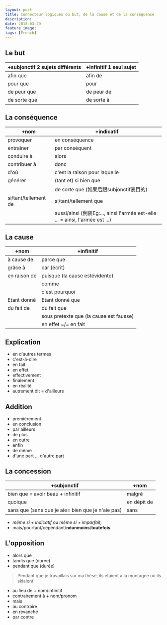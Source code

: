 ```yaml
---
layout: post
title: Connecteur logiques du but, de la cause et de la conséquence
description: 
date: 2015-03-29
feature_image:
tags: [French]
---
```


## Le but

+subjonctif 2 sujets différents | +infinitif 1 seul sujet
----------- | ------------
afin que    | afin de 
pour que    | pour
de peur que | de peur de
de sorte que | de sorte à

## La conséquence

+nom |+indicatif
-----|----------- 
provoquer |en conséquence
entraîner |par conséquent    
conduire à |alors
contribuer à |donc
d'où |c'est la raison pour laquelle
générer |(tant et) si bien que
    | de sorte que (如果后跟subjonctif表目的)
si/tant/tellement de  | si/tant/tellement que
    | aussi/ainsi (倒装Eg:..., ainsi l'armée est-elle ... = ainsi, l'armée est ...)

## La cause 

+nom | +infinitif
----------- | ------------
à cause de  | parce que
grâce à     | car (écrit)
en raison de | puisque (la cause estévidente)
            | comme
            | c'est pourquoi
Etant donné | Etant donné que
du fait de | du fait que
            | sous pretexte que (la cause est fausse)
            | en effet =/= en fait

## Explication
- en d'autres termes
- c'est-à-dire
- en fait
- en effet
- effectivement
- finalement
- en réalité
- autrement dit
= d'ailleurs

## Addition
- premièrement
- en conclusion
- par ailleurs
- de plus
- en outre
- enfin
- de même
- d'une part ... d'autre part

## La concession

+subjonctif | +nom
----------- | ------------
bien que = avoir beau + infinitif | malgré
quoique | en dépit de 
sans que (sans que je aie= bien que je n'aie pas) | sans

- _même si + indicatif_ ou _même si + imparfait, <conditionel>_
- mais/pourtant/cependant/**néanmoins**/**toutefois**


## L'opposition
- alors que
- tandis que (durée)
- pendant que (durée) 
> Pendant que je travaillais sur ma thèse, ils étaient à la montagne où ils skiaient
- au lieu de + nom/infinitif
- contrairement à + nom/pronom
- mais
- au contraire
- en revanche
- par contre
